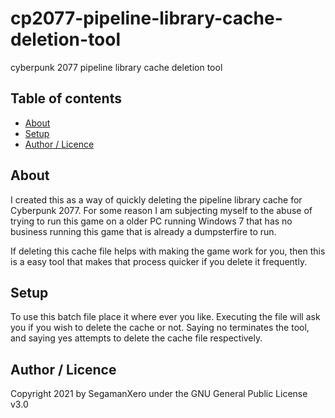 # cp2077-pipeline-library-cache-deletion-tool
cyberpunk 2077 pipeline library cache deletion tool

## Table of contents
* [About](#about)
* [Setup](#setup)
* [Author / Licence](#Author_/_Licence)

## About
I created this as a way of quickly deleting the pipeline library cache for Cyberpunk 2077. For some reason I am subjecting myself to the abuse of trying to run this game on a older PC running Windows 7 that has no business running this game that is already a dumpsterfire to run.

If deleting this cache file helps with making the game work for you, then this is a easy tool that makes that process quicker if you delete it frequently.

## Setup
To use this batch file place it where ever you like. Executing the file will ask you if you wish to delete the cache or not. Saying no terminates the tool, and saying yes attempts to delete the cache file respectively.

## Author / Licence
Copyright 2021 by SegamanXero under the GNU General Public License v3.0

